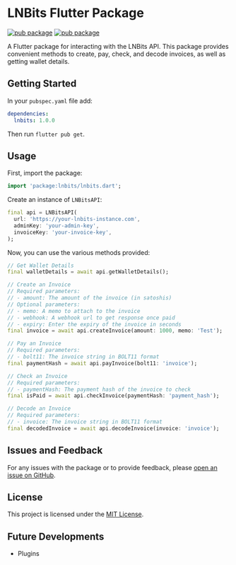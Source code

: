 # LNBits Flutter Package

[![pub package](https://img.shields.io/badge/lnbits-api-blueviolet)](https://pub.dev/packages/lnbits)
[![pub package](https://img.shields.io/badge/lnbits-docs-blueviolet)](https://legend.lnbits.com/docs)

A Flutter package for interacting with the LNBits API. This package provides convenient methods to create, pay, check, and decode invoices, as well as getting wallet details.

## Getting Started

In your `pubspec.yaml` file add:

```yaml
dependencies:
  lnbits: 1.0.0
```

Then run `flutter pub get`.

## Usage

First, import the package:

```dart
import 'package:lnbits/lnbits.dart';
```

Create an instance of `LNBitsAPI`:

```dart
final api = LNBitsAPI(
  url: 'https://your-lnbits-instance.com',
  adminKey: 'your-admin-key',
  invoiceKey: 'your-invoice-key',
);
```

Now, you can use the various methods provided:

```dart
// Get Wallet Details
final walletDetails = await api.getWalletDetails();

// Create an Invoice
// Required parameters:
// - amount: The amount of the invoice (in satoshis)
// Optional parameters:
// - memo: A memo to attach to the invoice
// - webhook: A webhook url to get response once paid
// - expiry: Enter the expiry of the invoice in seconds
final invoice = await api.createInvoice(amount: 1000, memo: 'Test');

// Pay an Invoice
// Required parameters:
// - bolt11: The invoice string in BOLT11 format
final paymentHash = await api.payInvoice(bolt11: 'invoice');

// Check an Invoice
// Required parameters:
// - paymentHash: The payment hash of the invoice to check
final isPaid = await api.checkInvoice(paymentHash: 'payment_hash');

// Decode an Invoice
// Required parameters:
// - invoice: The invoice string in BOLT11 format
final decodedInvoice = await api.decodeInvoice(invoice: 'invoice');
```

## Issues and Feedback

For any issues with the package or to provide feedback, please [open an issue on GitHub](https://github.com/ninjapayofficial/lnbits-flutter/issues).

## License

This project is licensed under the [MIT License](https://opensource.org/license/mit/).

## Future Developments

- Plugins
